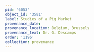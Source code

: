 ```yaml
---
pid: '6053'
object_id: '3581'
label: Studies of a Pig Market
provenance_date:
provenance_location: Belgium, Brussels
provenance_text: Dr. G. Descamps
order: '1196'
collection: provenance
---
```

